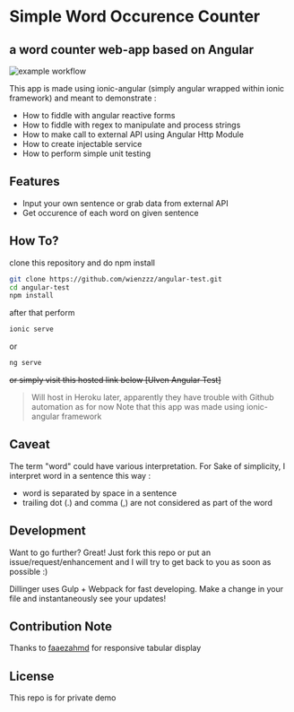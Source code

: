 # Simple Word Occurence Counter
## a word counter web-app based on Angular

![example workflow](https://github.com/wienzzz/angular-test/actions/workflows/node.js.yml/badge.svg)


This app is made using ionic-angular (simply angular wrapped within ionic framework) and meant to demonstrate :

- How to fiddle with angular reactive forms
- How to fiddle with regex to manipulate and process strings
- How to make call to external API using Angular Http Module
- How to create injectable service 
- How to perform simple unit testing

## Features

- Input your own sentence or grab data from external API
- Get occurence of each word on given sentence

## How To?
clone this repository and do npm install
```sh
git clone https://github.com/wienzzz/angular-test.git 
cd angular-test
npm install
```

after that perform 
```sh
ionic serve
```

or

```sh
ng serve
```

~~or simply visit this hosted link below
[Ulven Angular Test]~~
> Will host in Heroku later, apparently they have trouble with Github automation as for now
> Note that this app was made using ionic-angular framework

## Caveat
The term "word" could have various interpretation. For Sake of simplicity, I interpret word in a sentence this way :
- word is separated by space in a sentence
- trailing dot (.) and comma (,) are not considered as part of the word

## Development

Want to go further? Great!
Just fork this repo or put an issue/request/enhancement and I will try to get back to you as soon as possible :)

Dillinger uses Gulp + Webpack for fast developing.
Make a change in your file and instantaneously see your updates!

## Contribution Note
Thanks to [faaezahmd](https://codepen.io/faaezahmd/pen/dJeRex) for responsive tabular display 

## License
This repo is for private demo
